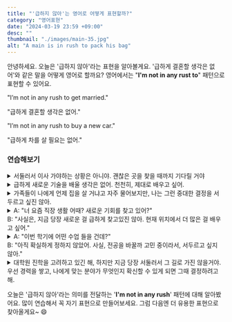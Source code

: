```yaml
---
title: "'급하지 않아'는 영어로 어떻게 표현할까?"
category: "영어표현"
date: "2024-03-19 23:59 +09:00"
desc: ""
thumbnail: "./images/main-35.jpg"
alt: "A main is in rush to pack his bag"
---
```


안녕하세요. 오늘은 '급하지 않아'라는 표현을 알아볼게요. '급하게 결혼할 생각은 없어'와 같은 말을 어떻게 영어로 할까요? 영어에서는 "**I'm not in any rust to**" 패턴으로 표현할 수 있어요.

"I’m not in any rush to get married."

"급하게 결혼할 생각은 없어."

"I’m not in any rush to buy a new car."

"급하게 차를 살 필요는 없어."

### 연습해보기

<details>
  <summary>서둘러서 이사 가야하는 상황은 아니야. 괜찮은 곳을 찾을 때까지 기다릴 거야</summary>
  <span>I’m not in any rush to move. I’ll wait until I find the right place.</span>
</details>

<details>
  <summary>급하게 새로운 기술을 배울 생각은 없어. 천천히, 제대로 배우고 싶어.</summary>
  <span>I’m not in any rush to learn new skills. I want to take my time and learn them properly.</span>
</details>

<details>
  <summary>가족들이 나에게 언제 집을 살 거냐고 자주 물어보지만, 나는 그런 중대한 결정을 서두르고 싶진 않아.</summary>
<span>My family often asks me when I’m going to buy a house, but I’m not in any rush to make such a significant decision.</span>
</details>

<details>
  <summary>A: "너 요즘 직장 생활 어때? 새로운 기회를 찾고 있어?"<br>B: "사실은, 지금 당장 새로운 걸 급하게 찾고있진 않아. 현재 위치에서 더 많은 걸 배우고 싶어."</summary>
  <span>A: "How’s work going for you? Are you looking for new opportunities?"<br>B: "Actually, I’m not in any rush to look for something new. I want to learn more in my current position."</span>
</details>

<details>
  <summary>A: "이번 학기에 어떤 수업 들을 건데?"<br>B: "아직 확실하게 정하지 않았어. 사실, 전공을 바꿀까 고민 중이라서, 서두르고 싶지 않아."</summary>
<span>A: "Which classes are you taking this semester?"<br>B: "I haven’t decided for sure. Actually, I’m considering changing my major, so I’m not in any rush to decide."</span>
</details>

<details>
  <summary>대학원 진학을 고려하고 있긴 해, 하지만 지금 당장 서둘러서 그 길로 가진 않을거야. 우선 경력을 쌓고, 나에게 맞는 분야가 무엇인지 확신할 수 있게 되면 그때 결정하려고 해.</summary>
<span>I’m considering going to graduate school, but I’m not in any rush to head in that direction right now. I want to build my career first and make a decision once I’m sure about the field that’s right for me.</span>
</details>

오늘은 '급하지 않아'라는 의미를 전달하는 '**I'm not in any rush**' 패턴에 대해 알아봤어요. 많이 연습해서 꼭 자기 표현으로 만들어보세요. 그럼 다음엔 더 유용한 표현으로 찾아올게요~ 😄
